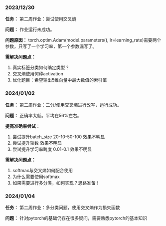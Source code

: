 ### 2023/12/30



**任务：**
第二周作业：尝试使用交叉熵

**问题：**
作业运行未成功。

**问题原因：**
torch.optim.Adam(model.parameters(), lr=learning_rate)需要两个参数，只写了一个学习率，第一个参数漏写了。

**需解决问题点：**

1. 真实标签分类如何确定类型？
2. 交叉熵使用何种activation
3. 优化题目：希望输出5维向量中最大数值的索引值

### 2024/01/02



**任务：**
第二周作业：二分/使用交叉熵进行改写，运行成功。

**问题：**
正确率太低。平均在56%左右。

**提高准确率尝试**：

1. 尝试提升batch_size 20-10-50-100 效果不明显
2.  尝试提升轮数 效果不明显
3. 尝试提升学习率跨度 0.01-0.1 效果不明显

**需解决问题点：**

1. softmax与交叉熵如何配合使用
2. 为什么需要使用softmax
3. 如果需要进行多分类，如何实现？思路准备！
### 2024/01/04



**任务：**
第二周作业：多分类问题，使用交叉熵作为损失函数

**问题：**
针对pytorch的基础仍存在很多疑问，需要熟悉pytorch的基本知识
